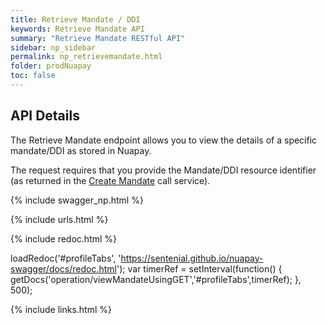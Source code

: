```yaml
---
title: Retrieve Mandate / DDI
keywords: Retrieve Mandate API
summary: "Retrieve Mandate RESTful API"
sidebar: np_sidebar
permalink: np_retrievemandate.html
folder: prodNuapay
toc: false
---
```


## API Details

The Retrieve Mandate endpoint allows you to view the details of a specific mandate/DDI as stored in Nuapay.

The request requires that you provide the Mandate/DDI resource identifier (as returned in the [Create Mandate](np_createmandate.html) call service).

{% include swagger_np.html %}

{% include urls.html %}


<ul id="profileTabs" class="nav nav-tabs">
    
   
</ul>
   
{% include redoc.html %}
   
loadRedoc('#profileTabs', 'https://sentenial.github.io/nuapay-swagger/docs/redoc.html');
var timerRef = setInterval(function() { getDocs('operation/viewMandateUsingGET','#profileTabs',timerRef); }, 500);


</script>


<div id="mydiv"></div>
</div>
</div>


{% include links.html %}
